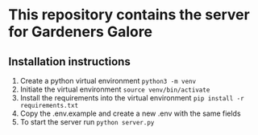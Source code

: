 # This repository contains the server for Gardeners Galore

## Installation instructions
1. Create a python virtual environment `python3 -m venv`
2. Initiate the virtual environment `source venv/bin/activate`
3. Install the requirements into the virtual environment `pip install -r requirements.txt`
4. Copy the .env.example and create a new .env with the same fields
5. To start the server run `python server.py`
